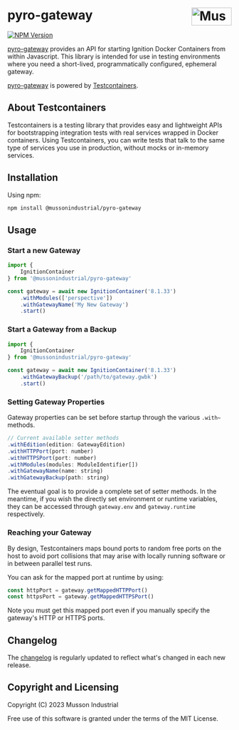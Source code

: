 # pyro-gateway [<img src="https://cdn.mussonindustrial.com/files/public/images/emblem.svg" alt="Musson Industrial Logo" width="90" height="40" align="right">][pyro]

[![NPM Version][npm-img]][npm-url]

[pyro-gateway] provides an API for starting Ignition Docker Containers from within Javascript.
This library is intended for use in testing environments where you need a short-lived, programmatically configured, ephemeral gateway.

[pyro-gateway] is powered by [Testcontainers].

## About Testcontainers

Testcontainers is a testing library that provides easy and lightweight APIs for bootstrapping integration tests with real services wrapped in Docker containers. Using Testcontainers, you can write tests that talk to the same type of services you use in production, without mocks or in-memory services.

## Installation

Using npm:

```sh
npm install @mussonindustrial/pyro-gateway
```

## Usage

### Start a new Gateway

```js
import {
    IgnitionContainer
} from '@mussonindustrial/pyro-gateway'

const gateway = await new IgnitionContainer('8.1.33')
    .withModules(['perspective'])
    .withGatewayName('My New Gateway')
    .start()
```

### Start a Gateway from a Backup

```js
import {
    IgnitionContainer
} from '@mussonindustrial/pyro-gateway'

const gateway = await new IgnitionContainer('8.1.33')
    .withGatewayBackup('/path/to/gateway.gwbk')
    .start()
```

### Setting Gateway Properties
Gateway properties can be set before startup through the various `.with~` methods.

```js
// Current available setter methods
.withEdition(edition: GatewayEdition)
.withHTTPPort(port: number) 
.withHTTPSPort(port: number)
.withModules(modules: ModuleIdentifier[])
.withGatewayName(name: string)
.withGatewayBackup(path: string)
```

The eventual goal is to provide a complete set of setter methods.
In the meantime, if you wish the directly set environment or runtime variables, they can be accessed through `gateway.env` and `gateway.runtime` respectively.

### Reaching your Gateway
By design, Testcontainers maps bound ports to random free ports on the host to avoid port collisions that may arise with locally running software or in between parallel test runs.

You can ask for the mapped port at runtime by using:
```js
const httpPort = gateway.getMappedHTTPPort()
const httpsPort = gateway.getMappedHTTPSPort()
```

Note you must get this mapped port even if you manually specify the gateway's HTTP or HTTPS ports.

## Changelog

The [changelog](https://github.com/mussonindustrial/pyro/releases) is regularly updated to reflect what's changed in each new release.

## Copyright and Licensing

Copyright (C) 2023 Musson Industrial

Free use of this software is granted under the terms of the MIT License.

[npm-img]: https://img.shields.io/npm/v/@mussonindustrial/pyro-gateway.svg
[npm-url]: https://www.npmjs.com/package/@mussonindustrial/pyro-gateway
[pyro]: https://github.com/mussonindustrial/pyro
[pyro-gateway]: https://github.com/mussonindustrial/pyro/tree/main/packages/pyro-gateway
[Testcontainers]: https://node.testcontainers.org/